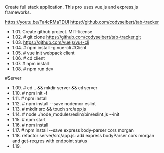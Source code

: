 Create full stack application.
This proj uses vue.js and express.js frameworks.

https://youtu.be/Fa4cRMaTDUI
https://github.com/codyseibert/tab-tracker

 - 1.01. Create github project. MIT-license
 - 1.02. \# git clone https://github.com/codyseibert/tab-tracker.git
 - 1.03. https://github.com/vuejs/vue-cli
 - 1.04. \# npm install -g vue-cli
#Client
 - 1.05. \# vue init webpack client
 - 1.06. \# cd client
 - 1.07. \# npm install
 - 1.08. \# npm run dev

#Server
 - 1.09. \# cd .. && mkdir server && cd server
 - 1.10. \# npm init -f
 - 1.11. \# npm install
 - 1.12. \# npm install --save nodemon eslint
 - 1.13. \# mkdir src && touch src/app.js
 - 1.14. \# node ./node_modules/eslint/bin/eslint.js --init
 - 1.15. \# npm start
 - 1.16. \# npm install
 - 1.17. \# npm install --save express body-parser cors morgan
 - 1.18. refactor server/src/app.js: add express bodyParser cors morgan and get-req,res with endpoint status 
 - 1.19. 
